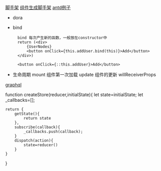 [脚手架](https://github.com/ant-design/antd-init)
[组件生成脚手架](https://github.com/react-component/generator-rc)
[antd例子](https://github.com/react-component/checkbox/blob/master/src/Checkbox.jsx)


+ dora


+ bind

        bind 每次产生新的函数，一般放在constructor中
        return (<div>
            {UserNodes}
            <button onClick={this.addUser.bind(this)}>Add</button>
        </div>)

        <button onClick={::this.addUser}>Add</button>

+ 生命周期
    mount 组件第一次加载
    update 组件的更新
    willReceiverProps 


[graphql](http://graphql.org/docs/getting-started/)


function createStore(reducer,initialState){
    let state=initialState;
    let _callbacks=[];

    return {
        getState(){
            return state
        },
        subscribe(callback){
            _callbacks.push(callback);
        }
        dispatch(action){
            state=reducer()
        }
    }
}
